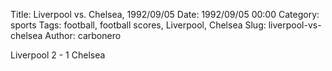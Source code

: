 Title: Liverpool vs. Chelsea, 1992/09/05
Date: 1992/09/05 00:00
Category: sports
Tags: football, football scores, Liverpool, Chelsea
Slug: liverpool-vs-chelsea
Author: carbonero


Liverpool 2 - 1 Chelsea
